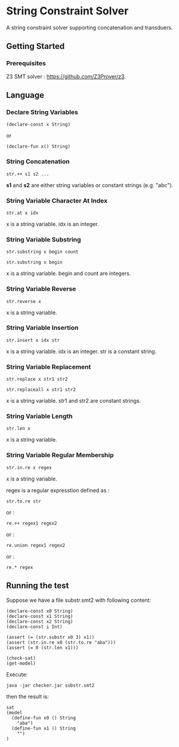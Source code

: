 # String Constraint Solver

A string constraint solver supporting concatenation and transduers.

## Getting Started

### Prerequisites

Z3 SMT solver : https://github.com/Z3Prover/z3.

## Language

### Declare String Variables
```
(declare-const x String)
```
or
```
(declare-fun x() String)
```

### String Concatenation
```
str.++ s1 s2 ...
```
**s1** and **s2** are either string variables or constant strings (e.g. "abc").


### String Variable Character At Index
```
str.at x idx
```
x is a string variable. 
idx is an integer.


### String Variable Substring
```
str.substring x begin count
```
```
str.substring x begin
```
x is a string variable. 
begin and count are integers.

### String Variable Reverse
```
str.reverse x
```
x is a string variable.

### String Variable Insertion
```
str.insert x idx str
```
x is a string variable. 
idx is an integer. 
str is a constant string.

### String Variable Replacement
```
str.replace x str1 str2
```
```
str.replaceall x str1 str2
```
x is a string variable. 
str1 and str2 are constant strings.


### String Variable Length
```
str.len x
```
x is a string variable. 

### String Variable Regular Membership
```
str.in.re x regex
```
x is a string variable. 

regex is a regular expresstion defined as :
```
str.to.re str
```
or :
```
re.++ regex1 regex2
```
or :
```
re.union regex1 regex2
```

or :
```
re.* regex
```

## Running the test

Suppose we have a file substr.smt2 with following content:
```
(declare-const x0 String)
(declare-const x1 String)
(declare-const x2 String)
(declare-const i Int)

(assert (= (str.substr x0 3) x1))
(assert (str.in.re x0 (str.to.re "aba")))
(assert (= 0 (str.len x1)))

(check-sat)
(get-model)
```

Execute:
```
java -jar checker.jar substr.smt2
```

then the result is:
```
sat
(model
  (define-fun x0 () String
    "aba")
  (define-fun x1 () String
    "")
)

```